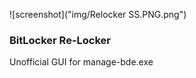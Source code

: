 ![screenshot]("img/Relocker SS.PNG.png")

### BitLocker Re-Locker
Unofficial GUI for manage-bde.exe
